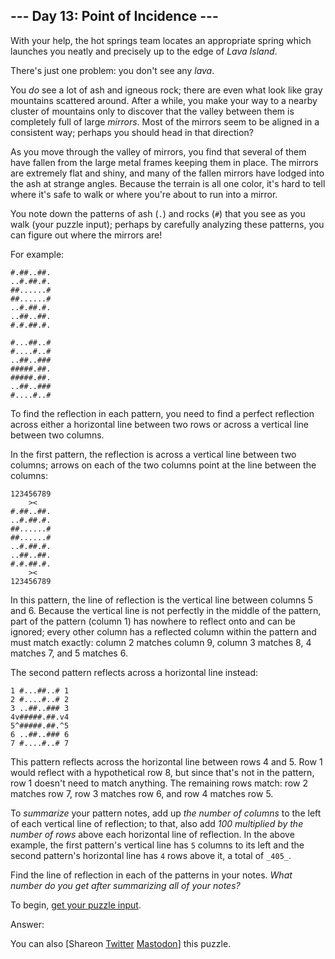 ## \--- Day 13: Point of Incidence ---

With your help, the hot springs team locates an appropriate spring which
launches you neatly and precisely up to the edge of _Lava Island_.

There's just one problem: you don't see any _lava_.

You _do_ see a lot of ash and igneous rock; there are even what look like gray
mountains scattered around. After a while, you make your way to a nearby
cluster of mountains only to discover that the valley between them is
completely full of large _mirrors_. Most of the mirrors seem to be aligned in
a consistent way; perhaps you should head in that direction?

As you move through the valley of mirrors, you find that several of them have
fallen from the large metal frames keeping them in place. The mirrors are
extremely flat and shiny, and many of the fallen mirrors have lodged into the
ash at strange angles. Because the terrain is all one color, it's hard to tell
where it's safe to walk or where you're about to run into a mirror.

You note down the patterns of ash (`.`) and rocks (`#`) that you see as you
walk (your puzzle input); perhaps by carefully analyzing these patterns, you
can figure out where the mirrors are!

For example:

    
    
    #.##..##.
    ..#.##.#.
    ##......#
    ##......#
    ..#.##.#.
    ..##..##.
    #.#.##.#.
    
    #...##..#
    #....#..#
    ..##..###
    #####.##.
    #####.##.
    ..##..###
    #....#..#
    

To find the reflection in each pattern, you need to find a perfect reflection
across either a horizontal line between two rows or across a vertical line
between two columns.

In the first pattern, the reflection is across a vertical line between two
columns; arrows on each of the two columns point at the line between the
columns:

    
    
    123456789
        ><   
    #.##..##.
    ..#.##.#.
    ##......#
    ##......#
    ..#.##.#.
    ..##..##.
    #.#.##.#.
        ><   
    123456789
    

In this pattern, the line of reflection is the vertical line between columns 5
and 6. Because the vertical line is not perfectly in the middle of the
pattern, part of the pattern (column 1) has nowhere to reflect onto and can be
ignored; every other column has a reflected column within the pattern and must
match exactly: column 2 matches column 9, column 3 matches 8, 4 matches 7, and
5 matches 6.

The second pattern reflects across a horizontal line instead:

    
    
    1 #...##..# 1
    2 #....#..# 2
    3 ..##..### 3
    4v#####.##.v4
    5^#####.##.^5
    6 ..##..### 6
    7 #....#..# 7
    

This pattern reflects across the horizontal line between rows 4 and 5. Row 1
would reflect with a hypothetical row 8, but since that's not in the pattern,
row 1 doesn't need to match anything. The remaining rows match: row 2 matches
row 7, row 3 matches row 6, and row 4 matches row 5.

To _summarize_ your pattern notes, add up _the number of columns_ to the left
of each vertical line of reflection; to that, also add _100 multiplied by the
number of rows_ above each horizontal line of reflection. In the above
example, the first pattern's vertical line has `5` columns to its left and the
second pattern's horizontal line has `4` rows above it, a total of `_405_`.

Find the line of reflection in each of the patterns in your notes. _What
number do you get after summarizing all of your notes?_

To begin, [get your puzzle input](13/input).

Answer:

You can also [Shareon
[Twitter](https://twitter.com/intent/tweet?text=%22Point+of+Incidence%22+%2D+Day+13+%2D+Advent+of+Code+2023&url=https%3A%2F%2Fadventofcode%2Ecom%2F2023%2Fday%2F13&related=ericwastl&hashtags=AdventOfCode)
[Mastodon](javascript:void\(0\);)] this puzzle.